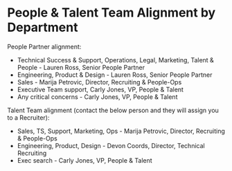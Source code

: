 # People & Talent Team Alignment by Department

People Partner alignment:

- Technical Success & Support, Operations, Legal, Marketing, Talent & People - Lauren Ross, Senior People Partner
- Engineering, Product & Design - Lauren Ross, Senior People Partner
- Sales - Marija Petrovic, Director, Recruiting & People-Ops
- Executive Team support, Carly Jones, VP, People & Talent
- Any critical concerns - Carly Jones, VP, People & Talent

Talent Team alignment (contact the below person and they will assign you to a Recruiter):

- Sales, TS, Support, Marketing, Ops - Marija Petrovic, Director, Recruiting & People-Ops
- Engineering, Product, Design - Devon Coords, Director, Technical Recruiting
- Exec search - Carly Jones, VP, People & Talent
